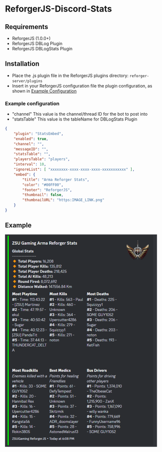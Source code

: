 # ReforgerJS-Discord-Stats

## Requirements
- ReforgerJS (1.0.0+)
- ReforgerJS DBLog Plugin
- ReforgerJS DBLogStats Plugin

## Installation
- Place the .js plugin file in the ReforgerJS plugins directory: `reforger-server/plugins`
- Insert in your ReforgerJS configuration file the plugin configuration, as shown in [Example Configuration](#example-configuration)

### Example configuration
- "channel" This value is the channel/thread ID for the bot to post into
- "statsTable" This value is the tableName for DBLogStats Plugin

```json
{
    "plugin": "StatsEmbed",
    "enabled": true,
    "channel": "",
    "messageID": "",
    "statsTable": "", 
    "playersTable": "players",
    "interval": 10, 
    "ignoreList": [ "xxxxxxxx-xxxx-xxxx-xxxx-xxxxxxxxxxx" ],
    "embed": {
        "title": "Arma Reforger Stats", 
        "color": "#00FF00",
        "footer": "ReforgerJS",
        "thumbnail": false,
        "thumbnailURL": "https:IMAGE_LINK.png"
    }
}
```

## Example 
![Example](https://raw.githubusercontent.com/ZSU-GG-Reforger/ReforgerJS-Discord-Stats/master/StatsExample.png)